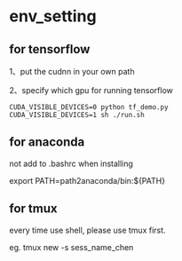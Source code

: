 # env_setting

## for tensorflow
1、put the cudnn in your own path

2、specify which gpu for running tensorflow

    CUDA_VISIBLE_DEVICES=0 python tf_demo.py
    CUDA_VISIBLE_DEVICES=1 sh ./run.sh

## for anaconda
not add to .bashrc when installing

export PATH=path2anaconda/bin:${PATH}

## for tmux
every time use shell, please use tmux first.

eg. tmux new -s sess_name_chen
